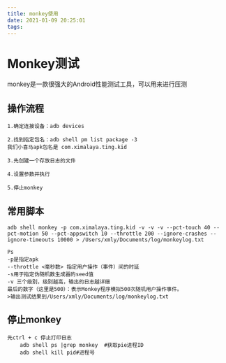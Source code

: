 ```yaml
---
title: monkey使用
date: 2021-01-09 20:25:01
tags:
---
```

# Monkey测试
monkey是一款很强大的Android性能测试工具，可以用来进行压测

## 操作流程
```
1.确定连接设备：adb devices

2.找到指定包名：adb shell pm list package -3  
我们小喜马apk包名是 com.ximalaya.ting.kid

3.先创建一个存放日志的文件

4.设置参数并执行

5.停止monkey

```

## 常用脚本
```
adb shell monkey -p com.ximalaya.ting.kid -v -v -v --pct-touch 40 --pct-motion 50 --pct-appswitch 10 --throttle 200 --ignore-crashes --ignore-timeouts 10000 > /Users/xmly/Documents/log/monkeylog.txt

```
```
Ps 
-p是指定apk
--throttle <毫秒数> 指定用户操作（事件）间的时延
-s用于指定伪随机数生成器的seed值
-v 三个级别，级别越高，输出的日志越详细
最后的数字（这里是500）：表示Monkey程序模拟500次随机用户操作事件。
>输出测试结果到/Users/xmly/Documents/log/monkeylog.txt
```
## 停止monkey
```
先ctrl + c 停止打印日志
	adb shell ps |grep monkey  #获取pie进程ID
	adb shell kill pid#进程号
```